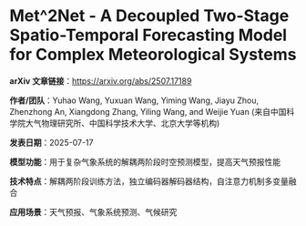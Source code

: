 # Met^2Net - A Decoupled Two-Stage Spatio-Temporal Forecasting Model for Complex Meteorological Systems

**arXiv 文章链接**：https://arxiv.org/abs/2507.17189

**作者/团队**：Yuhao Wang, Yuxuan Wang, Yiming Wang, Jiayu Zhou, Zhenzhong An, Xiangdong Zhang, Yiling Wang, and Weijie Yuan (来自中国科学院大气物理研究所、中国科学技术大学、北京大学等机构)

**发表日期**：2025-07-17

**模型功能**：用于复杂气象系统的解耦两阶段时空预测模型，提高天气预报性能

**技术特点**：解耦两阶段训练方法，独立编码器解码器结构，自注意力机制多变量融合

**应用场景**：天气预报、气象系统预测、气候研究